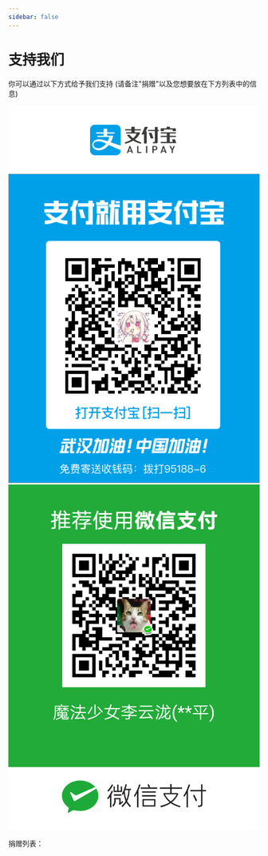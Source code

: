 ```yaml
---
sidebar: false
---
```


# 支持我们

你可以通过以下方式给予我们支持
(请备注"捐赠"以及您想要放在下方列表中的信息)

![支付宝](/support/alipay.jpg)
![微信](/support/wechat-pay.png)

捐赠列表：
